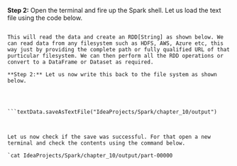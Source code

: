 
**Step 2:** Open the terminal and fire up the Spark shell. Let us load the text file using the code below.

```val textData = sc.textFile("IdeaProjects/Spark/chapter_10/treasure_island.txt")

This will read the data and create an RDD[String] as shown below. We can read data from any filesystem such as HDFS, AWS, Azure etc, this way just by providing the complete path or fully qualified URL of that purticular filesystem. We can then perform all the RDD operations or convert to a DataFrame or Dataset as required.

**Step 2:** Let us now write this back to the file system as shown below.


 

```textData.saveAsTextFile("IdeaProjects/Spark/chapter_10/output")

 

Let us now check if the save was successful. For that open a new terminal and check the contents using the command below.

`cat IdeaProjects/Spark/chapter_10/output/part-00000
